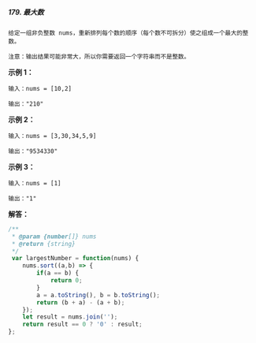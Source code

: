 ##### 179. 最大数
``` hml
给定一组非负整数 nums，重新排列每个数的顺序（每个数不可拆分）使之组成一个最大的整数。

注意：输出结果可能非常大，所以你需要返回一个字符串而不是整数。
```

**示例 1：**
``` 
输入：nums = [10,2]

输出："210"
```

**示例 2：**
```
输入：nums = [3,30,34,5,9]

输出："9534330"
```

**示例 3：**
```
输入：nums = [1]

输出："1"
```


**解答：**

``` javascript
/**
 * @param {number[]} nums
 * @return {string}
 */
 var largestNumber = function(nums) {
    nums.sort((a,b) => {
        if(a == b) {
            return 0;
        }
        a = a.toString(), b = b.toString();
        return (b + a) - (a + b);
    });
    let result = nums.join('');
    return result == 0 ? '0' : result;
};
```
